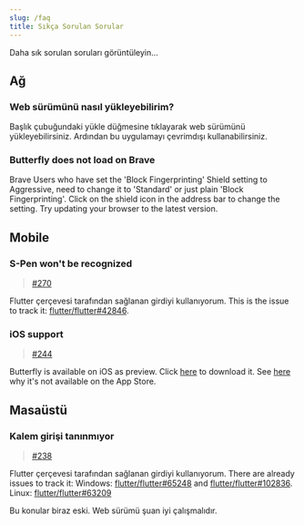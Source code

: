 ```yaml
---
slug: /faq
title: Sıkça Sorulan Sorular
---
```


Daha sık sorulan soruları görüntüleyin…

## Ağ

### Web sürümünü nasıl yükleyebilirim?

Başlık çubuğundaki yükle düğmesine tıklayarak web sürümünü yükleyebilirsiniz.
Ardından bu uygulamayı çevrimdışı kullanabilirsiniz.

### Butterfly does not load on Brave

Brave Users who have set the 'Block Fingerprinting' Shield setting to Aggressive, need to change it to 'Standard' or just plain 'Block Fingerprinting'.
Click on the shield icon in the address bar to change the setting.
Try updating your browser to the latest version.

## Mobile

### S-Pen won't be recognized

> [#270](https://github.com/LinwoodDev/Butterfly/issues/270)

Flutter çerçevesi tarafından sağlanan girdiyi kullanıyorum.
This is the issue to track it: [flutter/flutter#42846](https://github.com/flutter/flutter/issues/42846).

### iOS support

> [#244](https://github.com/LinwoodDev/Butterfly/issues/244)

Butterfly is available on iOS as preview. Click [here](https://butterfly.linwood.dev/downloads/ios) to download it. See [here](https://github.com/LinwoodDev/Butterfly/issues/244#issuecomment-1935460878) why it's not available on the App Store.

## Masaüstü

### Kalem girişi tanınmıyor

> [#238](https://github.com/LinwoodDev/Butterfly/issues/238)

Flutter çerçevesi tarafından sağlanan girdiyi kullanıyorum.
There are already issues to track it:
Windows: [flutter/flutter#65248](https://github.com/flutter/flutter/issues/65248) and [flutter/flutter#102836](https://github.com/flutter/flutter/issues/102836).
Linux: [flutter/flutter#63209](https://github.com/flutter/flutter/issues/63209)

Bu konular biraz eski. Web sürümü şuan iyi çalışmalıdır.
